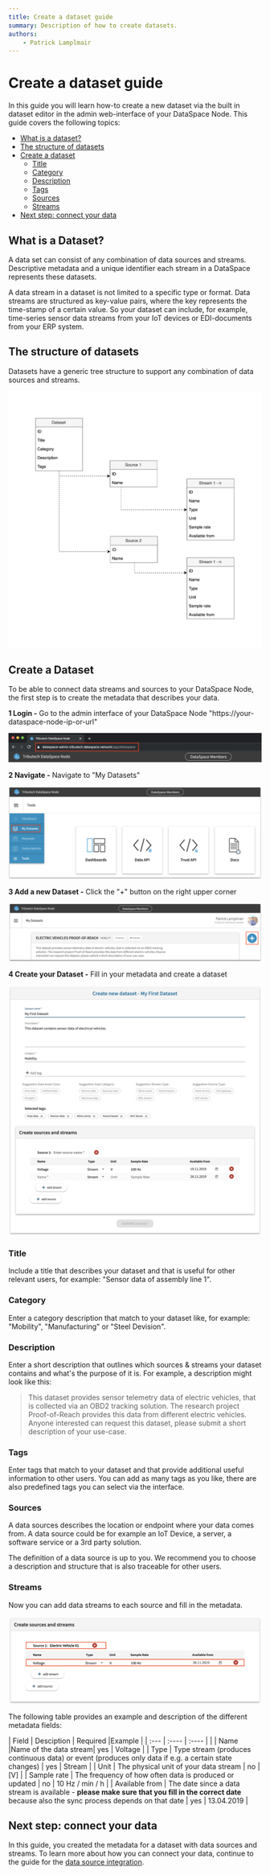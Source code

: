 ```yaml
---
title: Create a dataset guide
summary: Description of how to create datasets.
authors:
    - Patrick Lamplmair
---
```


# Create a dataset guide

In this guide you will learn how-to create a new dataset via the built in dataset editor in the admin web-interface of your DataSpace Node. This guide covers the following topics:

- [What is a dataset?](/guides/guide-create-dataset/#what-is-a-dataset)
- [The structure of datasets](/guides/guide-create-dataset/#the-structure-of-datasets)
- [Create a dataset](/guides/guide-create-dataset/#create-a-dataset)
    - [Title](/guides/guide-create-dataset/#title)
    - [Category](/guides/guide-create-dataset/#category)
    - [Description](/guides/guide-create-dataset/#description)
    - [Tags](/guides/guide-create-dataset/#tags)
    - [Sources](/guides/guide-create-dataset/#sources)
    - [Streams](/guides/guide-create-dataset/#streams)
- [Next step: connect your data](/guides/guide-create-dataset/#next-step-connect-your-data)

## What is a Dataset?

A data set can consist of any combination of data sources and streams. Descriptive metadata and a unique identifier each stream in a DataSpace represents these datasets.

A data stream in a dataset is not limited to a specific type or format. Data streams are structured as key-value pairs, where the key represents the time-stamp of a certain value. So your dataset can include, for example, time-series sensor data streams from your IoT devices or EDI-documents from your ERP system.

## The structure of datasets

Datasets have a generic tree structure to support any combination of data sources and streams.

![Dataset Structure](img/create-dataset-structure.png)

## Create a Dataset

To be able to connect data streams and sources to your DataSpace Node, the first step is to create the metadata that describes your data.

**1 Login -** Go to the admin interface of your DataSpace Node  "https://your-dataspace-node-ip-or-url"

![Enter URL](img/create-dataset-url.png)

**2 Navigate -** Navigate to "My Datasets"

![Navigate](img/create-dataset-navigate.png)

**3 Add a new Dataset -** Click the "+" button on the right upper corner

![Click button](img/create-dataset-button.png)

**4 Create your Dataset -** Fill in your metadata and create a dataset

![New dataset](img/create-dataset-new-dataset.png)

### Title

Include a title that describes your dataset and that is useful for other relevant users, for example: "Sensor data of assembly line 1".

### Category

Enter a category description that match to your dataset like, for example: "Mobility", "Manufacturing" or "Steel Devision".

### Description

Enter a short description that outlines which sources & streams your dataset contains and what's the purpose of it is. For example, a description might look like this:

>This dataset provides sensor telemetry data of electric vehicles, that is collected via an OBD2 tracking solution. The research project Proof-of-Reach provides this data from different electric vehicles. Anyone interested can request this dataset, please submit a short description of your use-case.

### Tags

Enter tags that match to your dataset and that provide additional useful information to other users. You can add as many tags as you like, there are also predefined tags you can select via the interface.

### Sources

A data sources describes the location or endpoint where your data comes from. A data source could be for example an IoT Device, a server, a software service or a 3rd party solution.

The definition of a data source is up to you. We recommend you to choose a description and structure that is also traceable for other users.

### Streams

Now you can add data streams to each source and fill in the metadata.

![Add Stream](img/create-dataset-add-stream.png)

The following table provides an example and description of the different metadata fields:

| Field         | Desciption          | Required              |Example              |
| :---          |    :----            |    :----              |                     |
| Name |Name of the data stream| yes | Voltage |
| Type | Type stream (produces continuous data) or event (produces only data if e.g. a certain state changes) | yes | Stream |
| Unit | The physical unit of your data stream | no | [V] |
| Sample rate | The frequency of how often data is produced or updated | no | 10 Hz / min / h |
| Available from | The date since a data stream is available - **please make sure that you fill in the correct date** because also the sync process depends on that date | yes | 13.04.2019 |

## Next step: connect your data

In this guide, you created the metadata for a dataset with data sources and streams. To learn more about how you can connect your data, continue to the guide for the [data source integration](/guides/guide-integrate-data-source).
